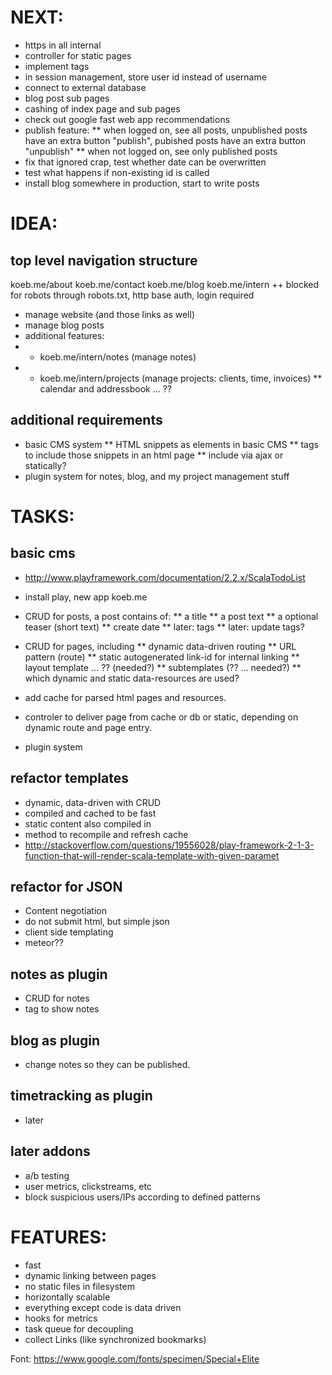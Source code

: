 NEXT:
====
* https in all internal
* controller for static pages
* implement tags 
* in session management, store user id instead of username
* connect to external database
* blog post sub pages
* cashing of index page and sub pages
* check out google fast web app recommendations
* publish feature:
** when logged on, see all posts, unpublished posts have an extra button "publish", pubished posts have an extra button "unpublish"
** when not logged on, see only published posts
* fix that ignored crap, test whether date can be overwritten
* test what happens if non-existing id is called
* install blog somewhere in production, start to write posts



IDEA:
=====
## top level navigation structure ##
koeb.me/about
koeb.me/contact
koeb.me/blog
koeb.me/intern
  ++ blocked for robots through robots.txt, http base auth, login required
  * manage website (and those links as well)
  * manage blog posts
  * additional features:
  * * koeb.me/intern/notes (manage notes)
  * * koeb.me/intern/projects (manage projects: clients, time, invoices)
  ** calendar and addressbook ... ??

## additional requirements ##
* basic CMS system
** HTML snippets as elements in basic CMS
** tags to include those snippets in an html page
** include via ajax or statically?
* plugin system for notes, blog, and my project management stuff


TASKS:
======
## basic cms ##
* http://www.playframework.com/documentation/2.2.x/ScalaTodoList
* install play, new app koeb.me
* CRUD for posts, a post contains of:
** a title
** a post text
** a optional teaser (short text)
** create date
** later: tags
** later: update tags?

* CRUD for pages, including 
** dynamic data-driven routing
** URL pattern (route)
** static autogenerated link-id for internal linking
** layout template ... ?? (needed?)
** subtemplates (?? ... needed?)
** which dynamic and static data-resources are used?
* add cache for parsed html pages and resources.
* controler to deliver page from cache or db or static, depending on dynamic route and page entry.
* plugin system

## refactor templates
* dynamic, data-driven with CRUD
* compiled and cached to be fast
* static content also compiled in
* method to recompile and refresh cache
* http://stackoverflow.com/questions/19556028/play-framework-2-1-3-function-that-will-render-scala-template-with-given-paramet

## refactor for JSON
* Content negotiation
* do not submit html, but simple json
* client side templating
* meteor??


## notes as plugin ##
* CRUD for notes
* tag to show notes

##  blog as plugin ##
* change notes so they can be published.

## timetracking as plugin ##
* later

## later addons ##
* a/b testing
* user metrics, clickstreams, etc
* block suspicious users/IPs according to defined patterns



FEATURES:
=========
* fast
* dynamic linking between pages
* no static files in filesystem
* horizontally scalable
* everything except code is data driven
* hooks for metrics
* task queue for decoupling
* collect Links (like synchronized bookmarks)




Font: https://www.google.com/fonts/specimen/Special+Elite
